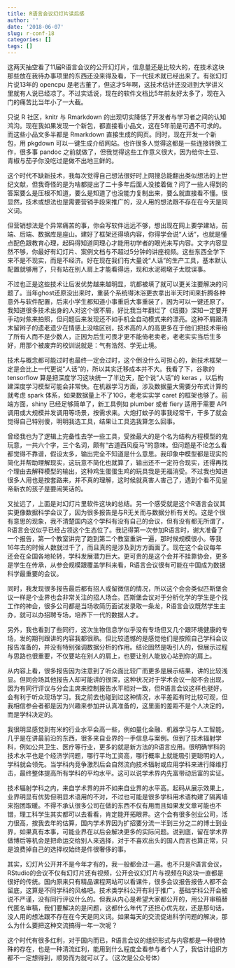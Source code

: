```yaml
---
title: R语言会议幻灯片读后感
author: ''
date: '2018-06-07'
slug: r-conf-18
categories: []
tags: []
---
```


这两天抽空看了11届R语言会议的公开幻灯片，信息量还是比较大的，在技术这块那些放在我待办事项里的东西还没来得及看，下一代技术就已经出来了。有张幻灯片说13年的 opencpu 是老古董了，但这才5年啊，这技术估计还没进到大学讲义里就有人说已经凉了。不过实话说，现在的软件文档比5年前友好太多了，现在入门的痛苦比当年小了一大截。

只说 R 社区，knitr 与 Rmarkdown 的出现切实降低了开发者与学习者之间的认知鸿沟。现在我如果发现一个新包，都直接看小品文，这在5年前是可遇不可求的。而这些小品文多半都是 Rmarkdown 直接生成的网页。同时，现在开发一个新包，用 pkgdown 可以一键生成介绍网站。也许很多人觉得这都是一些连接转换工作，很多事 pandoc 之前就做了，但我觉得这些工作意义很大，因为给你土豆、青椒与茄子你没吃过是做不出地三鲜的。

这个时代不缺新技术，我每次觉得自己想法很好时上网搜总能翻出类似想法的上世纪文献，但我奇怪的是为啥都提出了二十多年后面人没接着做？问了一些人得到的答案要么是压根不知道，要么是知道了也没能力复制出来，要么就直接看不懂。很显然，技术或想法也是需要营销手段来推广的，没人用的想法跟不存在在今天是同义词。

但营销想法是个异常痛苦的事，你会写软件远远不够，想出现在网上要学建站，前端、后端、数据库是座山。建好了框架还得填内容，你得学会说“人话”，也就是懂点配色跟教育心理，起码得知道同理心才能用初学者的眼光来写内容。文字内容显然不够，你最好有幻灯片、案例文档与不超过5分钟的讲座视频。这些东西全学下来不是不现实，而是不经济。好在现在我们有大量说“人话”的生产工具，基本默认配置就够用了，只有站在别人肩上才能看得远，现和水泥砌墩子太耽误事。

不过也正是这些技术让后发优势越来越明显，坑都被填了就可以更关注要解决的问题了。当年ghost还原没出来时，重装个系统得沐浴更衣拿出半天时间来折腾各种意外与软件配置，后来小学生都知道小事重启大事重装了，因为可以一键还原了。我知道很多技术出身的人对这个很不屑，好比我当年翻烂了《纽摄》深知一定要开手动对焦来拍照，但问题后来发现还不如手机全自动模式来的漂亮。这种不屑跟清末留辫子的遗老遗少在情感上没啥区别，技术高的人的高更多在于他们把技术带给了所有人而不是少数人，正因为后生可畏才更不能倚老卖老，老老实实当后生多好，用那个被废弃的校训说就是：气有浩然、学无止境。

技术与概念都可能过时也最终一定会过时，这个倒没什么可担心的，新技术框架一定是会比上一代更说“人话”的，所以其实迁移成本并不大。我看了下，谷歌的tensorflow 算是把深度学习这块统一了半边天，配个说“人话”的 keras ，以后构建深度学习模型可能会非常快。在机器学习方面，涉及数据量大需要分布式计算的就考虑 spark 体系，如果数据量上不了10G，老老实实学 caret 的框架也够了。前端方面，shiny 已经足够简单了，新工具例如 plumber 或者 fiery 适用于需要 API 调用或大规模并发调用等场景，按需求来。大炮打蚊子的事我经常干，干多了就会觉得自己特别傻，明明我选工具，结果让工具选我算怎么回事。

曾经我也为了逻辑上完备性去学一些工具，受挫最大的是个名为结构方程模型的鬼玩意，一共六个字，三个名词，颇有“古道西风瘦马”的意味。但问题是不论怎么看都觉得不靠谱，假设太多，输出完全不知道是什么意思。我印象中模型都是现实的简化并帮助理解现实，这玩意不简化也就算了，输出还不一定符合现实，还得再找个理由去解释模型的输出，这种鸡生蛋蛋生鸡的玩具我是无福消受。不过我也知道很多人用也是按套路来，并不真的理解，这时候就真害人害己了，遇到个看不见皇帝新衣的孩子是要闹笑话的。

又扯远了，上面是对幻灯片里软件这块的总结。另一个感受就是这个R语言会议其实更像数据科学会议了，因为很多报告是与R无关而与数据分析有关的。这是个很有意思的现象，我不清楚国内这个学科有没有自己的会议，但有没有都无所谓了，R语言会议似乎已经占领这个生态位了。我记得第一次参加R语言时，谢大准备了一个报告，第一个教室讲完了跑到第二个教室重讲一遍，那时候规模很小。等我16年去的时候人数就过千了，而且真的是涉及到方方面面了。现在这个会议每年还会在全国各地轮转，学科发展潜力巨大。更可贵的是这个会并不挂靠协会，更多是学生在传承，从参会规模跟覆盖学科来看，R语言会议很有可能在中国成为数据科学最重要的会议。

同时，我发现很多报告最后都有招人或留微信的情况，所以这个会会类似匹斯堡会议一样是个业界也会非常关注的招人场合。匹斯堡会议对于分析化学的学生是个找工作的神会，很多公司都是当场收简历面试发录取一条龙，R语言会议既然学生主办，就可以办招聘专场，培养下一代的数据人才。

另外，我也看到了些同行，这次生物信息学似乎没有专场但又几个跟环境健康的专场，发的期刊跟讲的内容我都很熟。但比较遗憾的是感觉他们是按照自己学科会议报告准备的，并没有特别强调数据分析的作用。结论固然是吸引人的，但展示过程与思路也很重要，不仅要站在别人的肩上，也要让别人能放心站到你的肩上。

从内容上看，很多报告因为注意到了听众面比较广而更多是展示结果，讲的比较浅显。但同会场其他报告人却可能讲的很深，这种状况对于学术会议一般不会出现，因为有同行评议与分会主席来控制报告水平相对一致，但R语言会议这样也挺好，会有利于听众现场学习。我之前去也碰到过这种情况，水平差距有时比较可观，但我相信参会者都是因为兴趣来参加并认真准备的，这里面的差距不是个人决定的，而是学科决定的。

我很明显感觉到有米的行业水平会高一些，例如量化金融、机器学习与人工智能，几乎是在讲最前沿的东西，很多来自业界的一手信息与案例。但到了技术辐射学科，例如公共卫生、医疗等行业，更多的就是新方法的R语言应用。很明确学科的技术水平也是个经济学问题，哪行平均工资高，哪行概率上就能吸引更聪明的人，学科就会领先。当学科内竞争激烈后会自然流向技术辐射或应用学科来进行降维打击，最终整体提高所有学科的平均水平。这可以说学术界内先富带动后富的实证。

技术辐射学科之内，来自学术界的并不如来自业界的水平高。起码从展示效果上，业界明显有优势但明显术语用的不对，不过也可能是很多学科用术语构建了隔离墙来抱团取暖。不得不承认很多公司在做的东西不仅有用而且如果发文章可能也不错，理工科学生其实都可以去看看，肯定能开拓眼界。这个会有很多创业公司，活力很高，按我去年的估算，国内学术界因为扩招要分流一半到三分之二的博士到业界，如果真有本事，可能业界在以后会解决更多的实际问题。说到底，留在学术界做博后等机会是把命运交给别人来选择，对于不喜欢出头的国人而言也算正常，只是浪费掉自己的选择权始终是件很奢侈的事。

其实，幻灯片公开并不是今年才有的，我一般都会过一遍。也不只是R语言会议，RStudio的会议不仅有幻灯片还有视频，公开会议幻灯片与视频在R这块一直都是很好的传统。国内原来只有精品课程网站可以看课件，很多会议报告报告人都不会留底，这算是不同学科的风格吧。技术类学科公开有利于推广，基础学科公开会被说不严谨，没有同行评议什么的。但我从内心是希望大家都公开的，用公开审稿替代匿名审稿，我们要解决的是问题，这都什么年代了还担心优先权，还是那句话，没人用的想法跟不存在在今天是同义词。如果每天的交流促进科学问题的解决，那么为什么要把这种交流搞得一年一次呢？

这个时代有很多红利，对于国内而已，R语言会议的组织形式与内容都是一种很特殊的存在，也是一种清流红利，能用到什么程度全看参与者个人了，我估计组织方都不一定想得到，顺势而为就可以了。（这次是公众号体）
